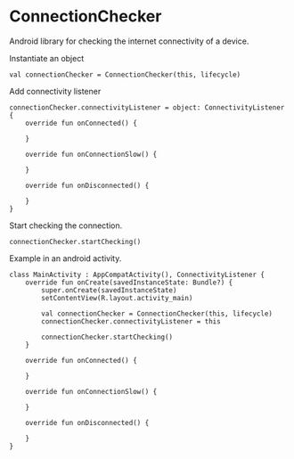 # ConnectionChecker
Android library for checking the internet connectivity of a device.

Instantiate an object
```
val connectionChecker = ConnectionChecker(this, lifecycle)
```
Add connectivity listener
```
connectionChecker.connectivityListener = object: ConnectivityListener {
    override fun onConnected() {

    }

    override fun onConnectionSlow() {

    }

    override fun onDisconnected() {

    }
}
```
Start checking the connection.
```
connectionChecker.startChecking()
```

Example in an android activity.
```
class MainActivity : AppCompatActivity(), ConnectivityListener {
    override fun onCreate(savedInstanceState: Bundle?) {
        super.onCreate(savedInstanceState)
        setContentView(R.layout.activity_main)

        val connectionChecker = ConnectionChecker(this, lifecycle)
        connectionChecker.connectivityListener = this
        
        connectionChecker.startChecking()
    }

    override fun onConnected() {
        
    }

    override fun onConnectionSlow() {

    }

    override fun onDisconnected() {

    }
}
```
